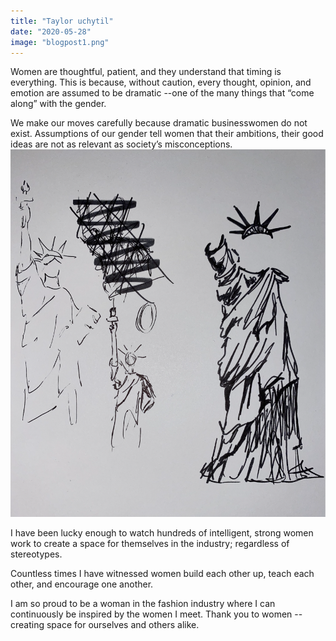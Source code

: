 ```yaml
---
title: "Taylor uchytil"
date: "2020-05-28"
image: "blogpost1.png"
---
```


Women are thoughtful, patient, and they understand that timing is everything. This is because, without caution, every thought, opinion, and emotion are assumed to be dramatic --one of the many things that “come along” with the gender.

We make our moves carefully because dramatic businesswomen do not exist. Assumptions of our gender tell women that their ambitions, their good ideas are not as relevant as society’s misconceptions.
![Taylor](taylor.png)

I have been lucky enough to watch hundreds of intelligent, strong women work to create a space for themselves in the industry; regardless of stereotypes.

Countless times I have witnessed women build each other up, teach each other, and encourage one another.

I am so proud to be a woman in the fashion industry where I can continuously be inspired by the women I meet. Thank you to women --creating space for ourselves and others alike.
